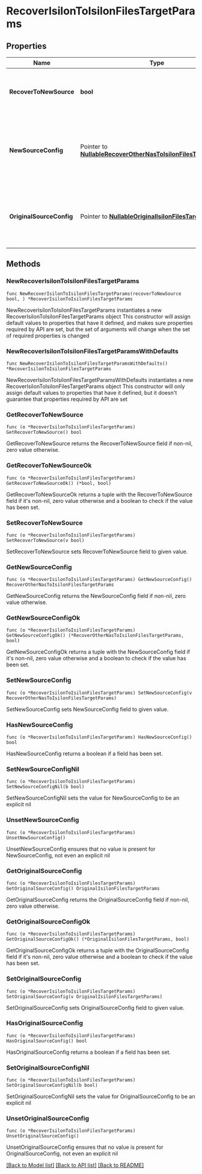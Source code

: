 # RecoverIsilonToIsilonFilesTargetParams

## Properties

Name | Type | Description | Notes
------------ | ------------- | ------------- | -------------
**RecoverToNewSource** | **bool** | Specifies the parameter whether the recovery should be performed to a new or the original Isilon target. | 
**NewSourceConfig** | Pointer to [**NullableRecoverOtherNasToIsilonFilesTargetParams**](RecoverOtherNasToIsilonFilesTargetParams.md) | Specifies the new destination Source configuration parameters where the files will be recovered. This is mandatory if recoverToNewSource is set to true. | [optional] 
**OriginalSourceConfig** | Pointer to [**NullableOriginalIsilonFilesTargetParams**](OriginalIsilonFilesTargetParams.md) | Specifies the Source configuration if files are being recovered to original Source. If not specified, all the configuration parameters will be retained. | [optional] 

## Methods

### NewRecoverIsilonToIsilonFilesTargetParams

`func NewRecoverIsilonToIsilonFilesTargetParams(recoverToNewSource bool, ) *RecoverIsilonToIsilonFilesTargetParams`

NewRecoverIsilonToIsilonFilesTargetParams instantiates a new RecoverIsilonToIsilonFilesTargetParams object
This constructor will assign default values to properties that have it defined,
and makes sure properties required by API are set, but the set of arguments
will change when the set of required properties is changed

### NewRecoverIsilonToIsilonFilesTargetParamsWithDefaults

`func NewRecoverIsilonToIsilonFilesTargetParamsWithDefaults() *RecoverIsilonToIsilonFilesTargetParams`

NewRecoverIsilonToIsilonFilesTargetParamsWithDefaults instantiates a new RecoverIsilonToIsilonFilesTargetParams object
This constructor will only assign default values to properties that have it defined,
but it doesn't guarantee that properties required by API are set

### GetRecoverToNewSource

`func (o *RecoverIsilonToIsilonFilesTargetParams) GetRecoverToNewSource() bool`

GetRecoverToNewSource returns the RecoverToNewSource field if non-nil, zero value otherwise.

### GetRecoverToNewSourceOk

`func (o *RecoverIsilonToIsilonFilesTargetParams) GetRecoverToNewSourceOk() (*bool, bool)`

GetRecoverToNewSourceOk returns a tuple with the RecoverToNewSource field if it's non-nil, zero value otherwise
and a boolean to check if the value has been set.

### SetRecoverToNewSource

`func (o *RecoverIsilonToIsilonFilesTargetParams) SetRecoverToNewSource(v bool)`

SetRecoverToNewSource sets RecoverToNewSource field to given value.


### GetNewSourceConfig

`func (o *RecoverIsilonToIsilonFilesTargetParams) GetNewSourceConfig() RecoverOtherNasToIsilonFilesTargetParams`

GetNewSourceConfig returns the NewSourceConfig field if non-nil, zero value otherwise.

### GetNewSourceConfigOk

`func (o *RecoverIsilonToIsilonFilesTargetParams) GetNewSourceConfigOk() (*RecoverOtherNasToIsilonFilesTargetParams, bool)`

GetNewSourceConfigOk returns a tuple with the NewSourceConfig field if it's non-nil, zero value otherwise
and a boolean to check if the value has been set.

### SetNewSourceConfig

`func (o *RecoverIsilonToIsilonFilesTargetParams) SetNewSourceConfig(v RecoverOtherNasToIsilonFilesTargetParams)`

SetNewSourceConfig sets NewSourceConfig field to given value.

### HasNewSourceConfig

`func (o *RecoverIsilonToIsilonFilesTargetParams) HasNewSourceConfig() bool`

HasNewSourceConfig returns a boolean if a field has been set.

### SetNewSourceConfigNil

`func (o *RecoverIsilonToIsilonFilesTargetParams) SetNewSourceConfigNil(b bool)`

 SetNewSourceConfigNil sets the value for NewSourceConfig to be an explicit nil

### UnsetNewSourceConfig
`func (o *RecoverIsilonToIsilonFilesTargetParams) UnsetNewSourceConfig()`

UnsetNewSourceConfig ensures that no value is present for NewSourceConfig, not even an explicit nil
### GetOriginalSourceConfig

`func (o *RecoverIsilonToIsilonFilesTargetParams) GetOriginalSourceConfig() OriginalIsilonFilesTargetParams`

GetOriginalSourceConfig returns the OriginalSourceConfig field if non-nil, zero value otherwise.

### GetOriginalSourceConfigOk

`func (o *RecoverIsilonToIsilonFilesTargetParams) GetOriginalSourceConfigOk() (*OriginalIsilonFilesTargetParams, bool)`

GetOriginalSourceConfigOk returns a tuple with the OriginalSourceConfig field if it's non-nil, zero value otherwise
and a boolean to check if the value has been set.

### SetOriginalSourceConfig

`func (o *RecoverIsilonToIsilonFilesTargetParams) SetOriginalSourceConfig(v OriginalIsilonFilesTargetParams)`

SetOriginalSourceConfig sets OriginalSourceConfig field to given value.

### HasOriginalSourceConfig

`func (o *RecoverIsilonToIsilonFilesTargetParams) HasOriginalSourceConfig() bool`

HasOriginalSourceConfig returns a boolean if a field has been set.

### SetOriginalSourceConfigNil

`func (o *RecoverIsilonToIsilonFilesTargetParams) SetOriginalSourceConfigNil(b bool)`

 SetOriginalSourceConfigNil sets the value for OriginalSourceConfig to be an explicit nil

### UnsetOriginalSourceConfig
`func (o *RecoverIsilonToIsilonFilesTargetParams) UnsetOriginalSourceConfig()`

UnsetOriginalSourceConfig ensures that no value is present for OriginalSourceConfig, not even an explicit nil

[[Back to Model list]](../README.md#documentation-for-models) [[Back to API list]](../README.md#documentation-for-api-endpoints) [[Back to README]](../README.md)



